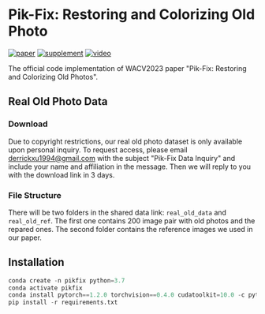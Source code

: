 # Pik-Fix: Restoring and Colorizing Old Photo
[![paper](https://img.shields.io/badge/arXiv-Paper-<COLOR>.svg)](https://arxiv.org/pdf/2205.01902.pdf)
[![supplement](https://img.shields.io/badge/Supplementary-Material-red)]()
[![video](https://img.shields.io/badge/Video-Presentation-F9D371)]()

The official code implementation of WACV2023 paper "Pik-Fix: Restoring and Colorizing Old Photos".

## Real Old Photo Data
### Download
Due to copyright restrictions, our real old photo dataset is only available upon personal inquiry. To request access, please email derrickxu1994@gmail.com with the subject "Pik-Fix Data Inquiry" and include your name and affiliation in the message.
Then we will reply to you with the download link in 3 days.

### File Structure
There will be two folders in  the shared data link: `real_old_data` and `real_old_ref`. The first one contains
200 image pair with old photos and the repared ones. The second folder contains the reference images we used in our paper.


## Installation
```python
conda create -n pikfix python=3.7
conda activate pikfix
conda install pytorch==1.2.0 torchvision==0.4.0 cudatoolkit=10.0 -c pytorch
pip install -r requirements.txt
```